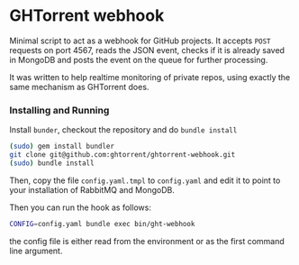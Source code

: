 # GHTorrent webhook

Minimal script to act as a webhook for GitHub projects. It accepts `POST`
requests on port 4567, reads the JSON event, checks if it is already saved
in MongoDB and posts the event on the queue for further processing.

It was written to help realtime monitoring of private repos, using exactly
the same mechanism as GHTorrent does.

### Installing and Running

Install `bunder`,  checkout the repository and do `bundle install`

```bash
(sudo) gem install bundler
git clone git@github.com:ghtorrent/ghtorrent-webhook.git
(sudo) bundle install
```

Then, copy the file `config.yaml.tmpl` to `config.yaml` and edit it to
point to your installation of RabbitMQ and MongoDB.

Then you can run the hook as follows:

```bash
CONFIG=config.yaml bundle exec bin/ght-webhook
```

the config file is either read from the environment or as the first
command line argument.